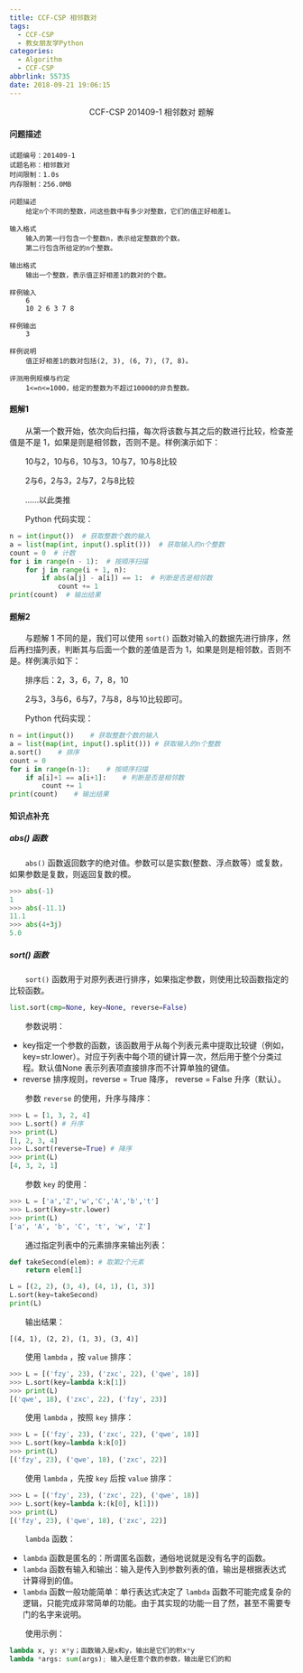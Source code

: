 ```yaml
---
title: CCF-CSP 相邻数对
tags:
  - CCF-CSP
  - 教女朋友学Python
categories:
  - Algorithm
  - CCF-CSP
abbrlink: 55735
date: 2018-09-21 19:06:15
---
```


<center>CCF-CSP 201409-1 相邻数对 题解</center>

<!--more-->

#### 问题描述

```
试题编号：201409-1
试题名称：相邻数对
时间限制：1.0s
内存限制：256.0MB

问题描述
    给定n个不同的整数，问这些数中有多少对整数，它们的值正好相差1。

输入格式
    输入的第一行包含一个整数n，表示给定整数的个数。
    第二行包含所给定的n个整数。

输出格式
    输出一个整数，表示值正好相差1的数对的个数。

样例输入
    6
    10 2 6 3 7 8

样例输出
    3

样例说明
    值正好相差1的数对包括(2, 3), (6, 7), (7, 8)。

评测用例规模与约定
    1<=n<=1000，给定的整数为不超过10000的非负整数。
```

#### 题解1

　　从第一个数开始，依次向后扫描，每次将该数与其之后的数进行比较，检查差值是不是 1，如果是则是相邻数，否则不是。样例演示如下：

　　10与2，10与6，10与3，10与7，10与8比较

　　2与6，2与3，2与7，2与8比较

　　......以此类推

　　Python 代码实现：

```python
n = int(input())  # 获取整数个数的输入
a = list(map(int, input().split()))  # 获取输入的n个整数
count = 0  # 计数
for i in range(n - 1):  # 按顺序扫描
    for j in range(i + 1, n):
        if abs(a[j] - a[i]) == 1:  # 判断是否是相邻数
            count += 1
print(count)  # 输出结果
```

#### 题解2

　　与题解 1 不同的是，我们可以使用 `sort()` 函数对输入的数据先进行排序，然后再扫描列表，判断其与后面一个数的差值是否为 1，如果是则是相邻数，否则不是。样例演示如下：

　　排序后：2，3，6，7，8，10

　　2与3，3与6，6与7，7与8，8与10比较即可。

　　Python 代码实现：

```python
n = int(input())	# 获取整数个数的输入
a = list(map(int, input().split()))	# 获取输入的n个整数
a.sort()	# 排序
count = 0
for i in range(n-1):	# 按顺序扫描
    if a[i]+1 == a[i+1]:	# 判断是否是相邻数
        count += 1
print(count)	# 输出结果
```

#### 知识点补充

##### abs() 函数

　　`abs()` 函数返回数字的绝对值。参数可以是实数(整数、浮点数等）或复数，如果参数是复数，则返回复数的模。

```python
>>> abs(-1)
1
>>> abs(-11.1)
11.1
>>> abs(4+3j)
5.0
```

##### sort() 函数

　　`sort()` 函数用于对原列表进行排序，如果指定参数，则使用比较函数指定的比较函数。

```python
list.sort(cmp=None, key=None, reverse=False)
```

　　参数说明：

- key指定一个参数的函数，该函数用于从每个列表元素中提取比较键（例如，key=str.lower）。对应于列表中每个项的键计算一次，然后用于整个分类过程。默认值None 表示列表项直接排序而不计算单独的键值。
- reverse 排序规则，reverse = True 降序， reverse = False 升序（默认）。

　　参数 `reverse` 的使用，升序与降序：

```python
>>> L = [1, 3, 2, 4]
>>> L.sort() # 升序
>>> print(L)
[1, 2, 3, 4]
>>> L.sort(reverse=True) # 降序
>>> print(L)
[4, 3, 2, 1]
```

　　参数 `key` 的使用：

```python
>>> L = ['a','Z','w','C','A','b','t']
>>> L.sort(key=str.lower)
>>> print(L)
['a', 'A', 'b', 'C', 't', 'w', 'Z']
```

　　通过指定列表中的元素排序来输出列表：

```python
def takeSecond(elem): # 取第2个元素
    return elem[1]

L = [(2, 2), (3, 4), (4, 1), (1, 3)]
L.sort(key=takeSecond)
print(L)
```

　　输出结果：

```
[(4, 1), (2, 2), (1, 3), (3, 4)]
```

　　使用 `lambda` ，按 `value` 排序：

```python
>>> L = [('fzy', 23), ('zxc', 22), ('qwe', 18)]
>>> L.sort(key=lambda k:k[1])
>>> print(L)
[('qwe', 18), ('zxc', 22), ('fzy', 23)]
```

　　使用 `lambda` ，按照 `key` 排序：

```python
>>> L = [('fzy', 23), ('zxc', 22), ('qwe', 18)]
>>> L.sort(key=lambda k:k[0])
>>> print(L)
[('fzy', 23), ('qwe', 18), ('zxc', 22)]
```

　　使用 `lambda` ，先按 `key` 后按 `value` 排序：

```python
>>> L = [('fzy', 23), ('zxc', 22), ('qwe', 18)]
>>> L.sort(key=lambda k:(k[0], k[1]))
>>> print(L)
[('fzy', 23), ('qwe', 18), ('zxc', 22)]
```

　　`lambda` 函数：

- `lambda` 函数是匿名的：所谓匿名函数，通俗地说就是没有名字的函数。
- `lambda` 函数有输入和输出：输入是传入到参数列表的值，输出是根据表达式计算得到的值。
- `lambda` 函数一般功能简单：单行表达式决定了 `lambda` 函数不可能完成复杂的逻辑，只能完成非常简单的功能。由于其实现的功能一目了然，甚至不需要专门的名字来说明。

　　使用示例：

```python
lambda x, y: x*y；函数输入是x和y，输出是它们的积x*y
lambda *args: sum(args); 输入是任意个数的参数，输出是它们的和
```


